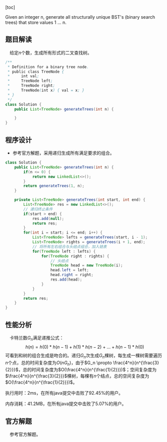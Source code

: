 [toc]

Given an integer n, generate all structurally unique BST's (binary search trees) that store values 1 ... n.



## 题目解读

&emsp;给定$n$个数，生成所有形式的二叉查找树。

```java
/**
 * Definition for a binary tree node.
 * public class TreeNode {
 *     int val;
 *     TreeNode left;
 *     TreeNode right;
 *     TreeNode(int x) { val = x; }
 * }
 */
class Solution {
    public List<TreeNode> generateTrees(int n) {

    }
}
```

## 程序设计

* 参考官方解题，采用递归生成所有满足要求的组合。

```java
class Solution {
    public List<TreeNode> generateTrees(int n) {
        if(n <= 0) {
            return new LinkedList<>();
        }
        return generateTrees(1, n);
    }

    private List<TreeNode> generateTrees(int start, int end) {
        List<TreeNode> res = new LinkedList<>();
        // 递归终止条件
        if(start > end) {
            res.add(null);
            return res;
        }
        for(int i = start; i <= end; i++) {
            List<TreeNode> lefts = generateTrees(start, i - 1);
            List<TreeNode> rights = generateTrees(i + 1, end);
            // 将所有左右组合与头结点组合，加入链表
            for(TreeNode left : lefts) {
                for(TreeNode right : rights) {
                    // 头结点
                    TreeNode head = new TreeNode(i);
                    head.left = left;
                    head.right = right;
                    res.add(head);
                }
            }
        }
        return res;
    }
}
```

## 性能分析

&emsp;卡特兰数$G_n$满足递推公式：
$$
h(n) = h(0) * h(n - 1) + h(1) * h(n - 2) + \dots + h(n - 1) * h(0)
$$
可看到和树的组合生成是吻合的。递归$G_n$次生成$G_n$棵树，每生成一棵树需要遍历$n$个点，总的时间复杂度为$O(nG_n)$，由于$G_n \propto \frac{4^n}{n^{\frac{3}{2}}}$，总的时间复杂度为$O(\frac{4^n}{n^{\frac{1}{2}}})$；空间复杂度为$\frac{4^n}{n^{\frac{3}{2}}}$棵树，每棵有$n$个结点，总的空间复杂度为$O(\frac{4^n}{n^{\frac{1}{2}}})$。

执行用时：2ms，在所有java提交中击败了92.45%的用户。

内存消耗：41.2MB，在所有java提交中击败了5.07%的用户。

## 官方解题

&emsp;参考官方解题。